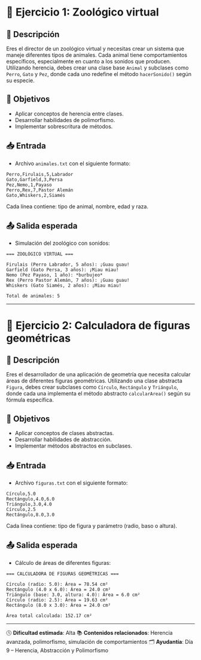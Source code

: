 # 🧪 Ejercicio 1: Zoológico virtual

## 📝 Descripción
Eres el director de un zoológico virtual y necesitas crear un sistema que maneje diferentes tipos de animales. Cada animal tiene comportamientos específicos, especialmente en cuanto a los sonidos que producen. Utilizando herencia, debes crear una clase base `Animal` y subclases como `Perro`, `Gato` y `Pez`, donde cada uno redefine el método `hacerSonido()` según su especie.

## 🎯 Objetivos
- Aplicar conceptos de herencia entre clases.
- Desarrollar habilidades de polimorfismo.
- Implementar sobrescritura de métodos.

## 📥 Entrada
- Archivo `animales.txt` con el siguiente formato:
```
Perro,Firulais,5,Labrador
Gato,Garfield,3,Persa
Pez,Nemo,1,Payaso
Perro,Rex,7,Pastor Alemán
Gato,Whiskers,2,Siamés
```
Cada línea contiene: tipo de animal, nombre, edad y raza.

## 📤 Salida esperada
- Simulación del zoológico con sonidos:

```
=== ZOOLÓGICO VIRTUAL ===

Firulais (Perro Labrador, 5 años): ¡Guau guau!
Garfield (Gato Persa, 3 años): ¡Miau miau!
Nemo (Pez Payaso, 1 año): *burbujeo*
Rex (Perro Pastor Alemán, 7 años): ¡Guau guau!
Whiskers (Gato Siamés, 2 años): ¡Miau miau!

Total de animales: 5
```

---

# 🧪 Ejercicio 2: Calculadora de figuras geométricas

## 📝 Descripción
Eres el desarrollador de una aplicación de geometría que necesita calcular áreas de diferentes figuras geométricas. Utilizando una clase abstracta `Figura`, debes crear subclases como `Círculo`, `Rectángulo` y `Triángulo`, donde cada una implementa el método abstracto `calcularArea()` según su fórmula específica.

## 🎯 Objetivos
- Aplicar conceptos de clases abstractas.
- Desarrollar habilidades de abstracción.
- Implementar métodos abstractos en subclases.

## 📥 Entrada
- Archivo `figuras.txt` con el siguiente formato:
```
Círculo,5.0
Rectángulo,4.0,6.0
Triángulo,3.0,4.0
Círculo,2.5
Rectángulo,8.0,3.0
```
Cada línea contiene: tipo de figura y parámetro (radio, baso o altura).

## 📤 Salida esperada
- Cálculo de áreas de diferentes figuras:

```
=== CALCULADORA DE FIGURAS GEOMÉTRICAS ===

Círculo (radio: 5.0): Área = 78.54 cm²
Rectángulo (4.0 x 6.0): Área = 24.0 cm²
Triángulo (base: 3.0, altura: 4.0): Área = 6.0 cm²
Círculo (radio: 2.5): Área = 19.63 cm²
Rectángulo (8.0 x 3.0): Área = 24.0 cm²

Área total calculada: 152.17 cm²
```

---

🕓 **Dificultad estimada**: Alta
📚 **Contenidos relacionados**: Herencia avanzada, polimorfismo, simulación de comportamientos
🗂️ **Ayudantía**: Día 9 – Herencia, Abstracción y Polimorfismo